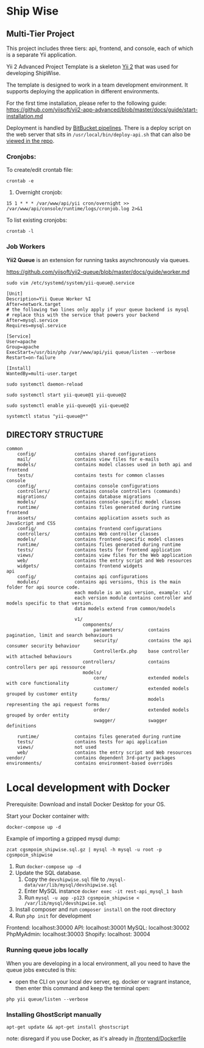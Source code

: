 # Ship Wise

## Multi-Tier Project

This project includes three tiers: api, frontend, and console, each of which is a separate Yii application.

Yii 2 Advanced Project Template is a skeleton [Yii 2](http://www.yiiframework.com/) that was used for developing
ShipWise.

The template is designed to work in a team development environment. It supports deploying the application in different
environments.

For the first time installation, please refer to the following guide:
https://github.com/yiisoft/yii2-app-advanced/blob/master/docs/guide/start-installation.md

Deployment is handled by [BitBucket pipelines](bitbucket-pipelines.yml). There is a deploy script on the web server that
sits in `/usr/local/bin/deploy-api.sh` that can also be [viewed in the repo](deploy-api.sh).

### Cronjobs:

To create/edit crontab file:

```
crontab -e
```

1. Overnight cronjob:

```
15 1 * * * /var/www/api/yii cron/overnight >> /var/www/api/console/runtime/logs/cronjob.log 2>&1
```

To list existing cronjobs:

```
crontab -l
```

### Job Workers

**Yii2 Queue** is an extension for running tasks asynchronously via queues.

https://github.com/yiisoft/yii2-queue/blob/master/docs/guide/worker.md

`sudo vim /etc/systemd/system/yii-queue@.service`

```
[Unit]
Description=Yii Queue Worker %I
After=network.target
# the following two lines only apply if your queue backend is mysql
# replace this with the service that powers your backend
After=mysql.service
Requires=mysql.service

[Service]
User=apache
Group=apache
ExecStart=/usr/bin/php /var/www/api/yii queue/listen --verbose
Restart=on-failure

[Install]
WantedBy=multi-user.target
```

`sudo systemctl daemon-reload`

`sudo systemctl start yii-queue@1 yii-queue@2`

`sudo systemctl enable yii-queue@1 yii-queue@2`

`systemctl status "yii-queue@*"`

DIRECTORY STRUCTURE
-------------------

```
common
    config/              contains shared configurations
    mail/                contains view files for e-mails
    models/              contains model classes used in both api and frontend
    tests/               contains tests for common classes    
console
    config/              contains console configurations
    controllers/         contains console controllers (commands)
    migrations/          contains database migrations
    models/              contains console-specific model classes
    runtime/             contains files generated during runtime
frontend
    assets/              contains application assets such as JavaScript and CSS
    config/              contains frontend configurations
    controllers/         contains Web controller classes
    models/              contains frontend-specific model classes
    runtime/             contains files generated during runtime
    tests/               contains tests for frontend application
    views/               contains view files for the Web application
    web/                 contains the entry script and Web resources
    widgets/             contains frontend widgets
api
    config/              contains api configurations
    modules/             contains api versions, this is the main folder for api source code.
                         each module is an api version, example: v1/
                         each version module contains controller and models specific to that version.
                         data models extend from common/models
                         
                         v1/
                            components/
                                parameters/         contains pagination, limit and search behaviours
                                security/           contains the api consumer security behaviour
                                ControllerEx.php    base controller with attached behaviours
                            controllers/            contains controllers per api ressource
                            models/
                                core/               extended models with core functionality
                                customer/           extended models grouped by customer entity
                                forms/              models representing the api request forms
                                order/              extended models grouped by order entity
                                swagger/            swagger definitions
                            
    runtime/             contains files generated during runtime
    tests/               contains tests for api application
    views/               not used
    web/                 contains the entry script and Web resources
vendor/                  contains dependent 3rd-party packages
environments/            contains environment-based overrides
```

# Local development with Docker

Prerequisite: Download and install Docker Desktop for your OS.

Start your Docker container with:

`docker-compose up -d`

Example of importing a gzipped mysql dump:

`zcat cgsmpoim_shipwise.sql.gz | mysql -h mysql -u root -p cgsmpoim_shipwise`

1. Run `docker-compose up -d`
1. Update the SQL database.
    1. Copy the `devshipwise.sql` file to `/mysql-data/var/lib/mysql/devshipwise.sql`
    1. Enter MySQL instance `docker exec -it rest-api_mysql_1 bash`
    1. Run `mysql -u app -p123 cgsmpoim_shipwise < /var/lib/mysql/devshipwise.sql`
1. Install composer and run `composer install` on the root directory
1. Run `php init` for development

Frontend: localhost:30000 API: localhost:30001 MySQL: localhost:30002 PhpMyAdmin: localhost:30003 Shopify: localhost:
30004

### Running queue jobs locally

When you are developing in a local environment, all you need to have the queue jobs executed is this:

- open the CLI on your local dev server, eg. docker or vagrant instance, then enter this command and keep the terminal
  open:

`php yii queue/listen --verbose`

### Installing GhostScript manually

`apt-get update && apt-get install ghostscript`

note: disregard if you use Docker, as it's already in [/frontend/Dockerfile](frontend/Dockerfile)

